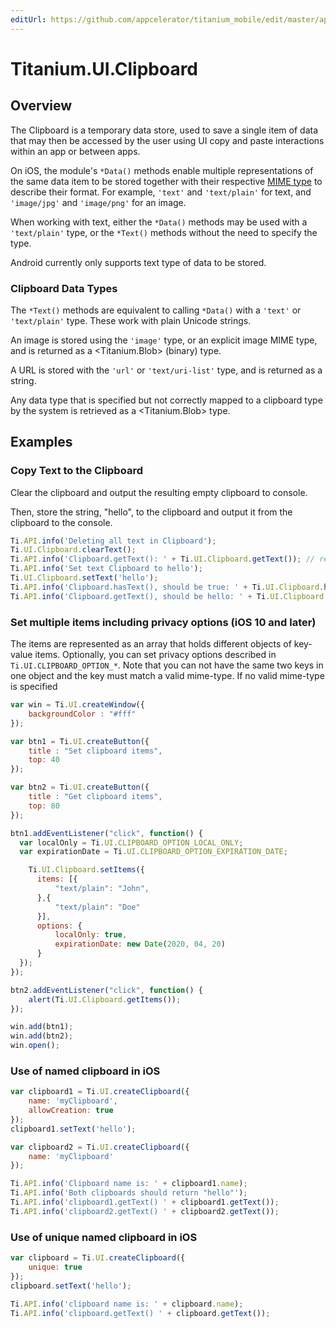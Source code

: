 ```yaml
---
editUrl: https://github.com/appcelerator/titanium_mobile/edit/master/apidoc/Titanium/UI/Clipboard/Clipboard.yml
---
```

# Titanium.UI.Clipboard

<TypeHeader/>

## Overview

The Clipboard is a temporary data store, used to save a single item of data that may then
be accessed by the user using UI copy and paste interactions within an app or between apps.

On iOS, the module's `*Data()` methods enable multiple representations of the
same data item to be stored together with their respective
[MIME type](http://en.wikipedia.org/wiki/Internet_media_type) to describe their format. For
example, `'text'` and `'text/plain'` for text, and `'image/jpg'` and `'image/png'` for an image.

When working with text, either the `*Data()` methods may be used with a `'text/plain'` type, or
the `*Text()` methods without the need to specify the type.

Android currently only supports text type of data to be stored.

### Clipboard Data Types

The `*Text()` methods are equivalent to calling `*Data()` with a `'text'` or `'text/plain'`
type. These work with plain Unicode strings.

An image is stored using the `'image'` type, or an explicit image MIME type, and is returned as
a <Titanium.Blob> (binary) type.

A URL is stored with the `'url'` or `'text/uri-list'` type, and is returned as a string.

Any data type that is specified but not correctly mapped to a clipboard type by the system is
retrieved as a <Titanium.Blob> type.

## Examples

### Copy Text to the Clipboard

Clear the clipboard and output the resulting empty clipboard to console.

Then, store the string, "hello", to the clipboard and output it from the clipboard to the
console.

``` js
Ti.API.info('Deleting all text in Clipboard');
Ti.UI.Clipboard.clearText();
Ti.API.info('Clipboard.getText(): ' + Ti.UI.Clipboard.getText()); // returns empty string on Android and undefined on iOS
Ti.API.info('Set text Clipboard to hello');
Ti.UI.Clipboard.setText('hello');
Ti.API.info('Clipboard.hasText(), should be true: ' + Ti.UI.Clipboard.hasText()); // returns true on Android and 1 on iOS
Ti.API.info('Clipboard.getText(), should be hello: ' + Ti.UI.Clipboard.getText());
```

### Set multiple items including privacy options (iOS 10 and later)

The items are represented as an array that holds different objects of key-value items. Optionally,
you can set privacy options described in `Ti.UI.CLIPBOARD_OPTION_*`. Note that you can not have the
same two keys in one object and the key must match a valid mime-type. If no valid mime-type is specified

``` js
var win = Ti.UI.createWindow({
    backgroundColor : "#fff"
});

var btn1 = Ti.UI.createButton({
    title : "Set clipboard items",
    top: 40
});

var btn2 = Ti.UI.createButton({
    title : "Get clipboard items",
    top: 80
});

btn1.addEventListener("click", function() {
  var localOnly = Ti.UI.CLIPBOARD_OPTION_LOCAL_ONLY;
  var expirationDate = Ti.UI.CLIPBOARD_OPTION_EXPIRATION_DATE;

    Ti.UI.Clipboard.setItems({
      items: [{
          "text/plain": "John",
      },{
          "text/plain": "Doe"
      }],
      options: {
          localOnly: true,
          expirationDate: new Date(2020, 04, 20)
      }
  });
});

btn2.addEventListener("click", function() {
    alert(Ti.UI.Clipboard.getItems());
});

win.add(btn1);
win.add(btn2);
win.open();
```

### Use of named clipboard in iOS

``` js
var clipboard1 = Ti.UI.createClipboard({
    name: 'myClipboard',
    allowCreation: true
});
clipboard1.setText('hello');

var clipboard2 = Ti.UI.createClipboard({
    name: 'myClipboard'
});

Ti.API.info('Clipboard name is: ' + clipboard1.name);
Ti.API.info('Both clipboards should return "hello"');
Ti.API.info('clipboard1.getText() ' + clipboard1.getText());
Ti.API.info('clipboard2.getText() ' + clipboard2.getText());
```

### Use of unique named clipboard in iOS

``` js
var clipboard = Ti.UI.createClipboard({
    unique: true
});
clipboard.setText('hello');

Ti.API.info('clipboard name is: ' + clipboard.name);
Ti.API.info('clipboard.getText() ' + clipboard.getText());
```

<ApiDocs/>
